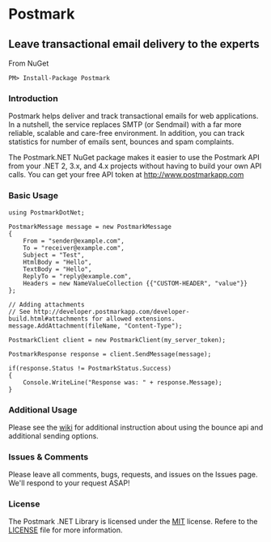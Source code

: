 # Postmark
## Leave transactional email delivery to the experts
From NuGet

	PM> Install-Package Postmark

### Introduction

Postmark helps deliver and track transactional emails for web applications. In a nutshell, the service replaces SMTP (or Sendmail) with a far more reliable, scalable and care-free environment. In addition, you can track statistics for number of emails sent, bounces and spam complaints.

The Postmark.NET NuGet package makes it easier to use the Postmark API from your .NET 2, 3.x, and 4.x projects without having to build your own API calls. You can get your free API token at http://www.postmarkapp.com

### Basic Usage
	
	using PostmarkDotNet;
	
	PostmarkMessage message = new PostmarkMessage
	{
	    From = "sender@example.com",
	    To = "receiver@example.com",
	    Subject = "Test",
	    HtmlBody = "Hello",
	    TextBody = "Hello",
	    ReplyTo = "reply@example.com",
	    Headers = new NameValueCollection {{"CUSTOM-HEADER", "value"}}
	};
	
	// Adding attachments
	// See http://developer.postmarkapp.com/developer-build.html#attachments for allowed extensions.
	message.AddAttachment(fileName, "Content-Type");
	
	PostmarkClient client = new PostmarkClient(my_server_token);
	
	PostmarkResponse response = client.SendMessage(message);
	
	if(response.Status != PostmarkStatus.Success)
	{
	    Console.WriteLine("Response was: " + response.Message);
	}

### Additional Usage
Please see the [wiki](https://github.com/jptoto/postmark-dotnet/wiki) for additional instruction about using the bounce api and additional sending options.

### Issues &amp; Comments
Please leave all comments, bugs, requests, and issues on the Issues page. We'll respond to your request ASAP!

### License
The Postmark .NET Library is licensed under the [MIT](http://www.opensource.org/licenses/mit-license.php "Read more about the MIT license form") license. Refere to the [LICENSE](https://github.com/jptoto/postmark-dotnet/blob/master/LICENSE) file for more information.
